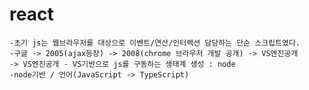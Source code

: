 # react 
    -초기 js는 웹브라우저를 대상으로 이벤트/연산/인터렉션 담당하는 단순 스크립트였다.
    -구글 -> 2005(ajax등장) -> 2008(chrome 브라우저 개발 공개) -> VS엔진공개
    -> VS엔진공개 - VS기반으로 js를 구동하는 생태계 생성 : node
    -node기반 / 언어(JavaScript -> TypeScript)